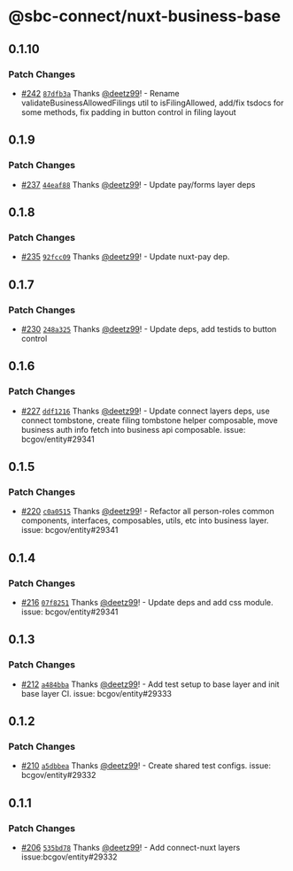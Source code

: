 # @sbc-connect/nuxt-business-base

## 0.1.10

### Patch Changes

- [#242](https://github.com/bcgov/business-ui/pull/242) [`87dfb3a`](https://github.com/bcgov/business-ui/commit/87dfb3abfde4449d8b48ebf68b750c39b5f4240f) Thanks [@deetz99](https://github.com/deetz99)! - Rename validateBusinessAllowedFilings util to isFilingAllowed, add/fix tsdocs for some methods, fix padding in button control in filing layout

## 0.1.9

### Patch Changes

- [#237](https://github.com/bcgov/business-ui/pull/237) [`44eaf88`](https://github.com/bcgov/business-ui/commit/44eaf88094adf0a56577f171555306b099bc1604) Thanks [@deetz99](https://github.com/deetz99)! - Update pay/forms layer deps

## 0.1.8

### Patch Changes

- [#235](https://github.com/bcgov/business-ui/pull/235) [`92fcc09`](https://github.com/bcgov/business-ui/commit/92fcc09d92806aca8b3ef29ffd96fb1a390baf97) Thanks [@deetz99](https://github.com/deetz99)! - Update nuxt-pay dep.

## 0.1.7

### Patch Changes

- [#230](https://github.com/bcgov/business-ui/pull/230) [`248a325`](https://github.com/bcgov/business-ui/commit/248a325b8c946aa9a4db4c9948ac28459e6a0354) Thanks [@deetz99](https://github.com/deetz99)! - Update deps, add testids to button control

## 0.1.6

### Patch Changes

- [#227](https://github.com/bcgov/business-ui/pull/227) [`ddf1216`](https://github.com/bcgov/business-ui/commit/ddf1216f377632d8483ebc9199898074d521511e) Thanks [@deetz99](https://github.com/deetz99)! - Update connect layers deps, use connect tombstone, create filing tombstone helper composable, move business auth info fetch into business api composable. issue: bcgov/entity#29341

## 0.1.5

### Patch Changes

- [#220](https://github.com/bcgov/business-ui/pull/220) [`c0a0515`](https://github.com/bcgov/business-ui/commit/c0a0515e9b62bd9150206c9ea81429add6a28d97) Thanks [@deetz99](https://github.com/deetz99)! - Refactor all person-roles common components, interfaces, composables, utils, etc into business layer. issue: bcgov/entity#29341

## 0.1.4

### Patch Changes

- [#216](https://github.com/bcgov/business-ui/pull/216) [`07f8251`](https://github.com/bcgov/business-ui/commit/07f8251a23dd1fa6bbf510e5c54dad4a3a6a282e) Thanks [@deetz99](https://github.com/deetz99)! - Update deps and add css module. issue: bcgov/entity#29341

## 0.1.3

### Patch Changes

- [#212](https://github.com/bcgov/business-ui/pull/212) [`a484bba`](https://github.com/bcgov/business-ui/commit/a484bba34fa3795472a6ff9e8d3bed38a7521b50) Thanks [@deetz99](https://github.com/deetz99)! - Add test setup to base layer and init base layer CI. issue: bcgov/entity#29333

## 0.1.2

### Patch Changes

- [#210](https://github.com/bcgov/business-ui/pull/210) [`a5dbbea`](https://github.com/bcgov/business-ui/commit/a5dbbea55377822027a3246837e2765ace0d6e0a) Thanks [@deetz99](https://github.com/deetz99)! - Create shared test configs. issue: bcgov/entity#29332

## 0.1.1

### Patch Changes

- [#206](https://github.com/bcgov/business-ui/pull/206) [`535bd78`](https://github.com/bcgov/business-ui/commit/535bd780e4b2129497fada000a2b72769ede5320) Thanks [@deetz99](https://github.com/deetz99)! - Add connect-nuxt layers issue:bcgov/entity#29332
